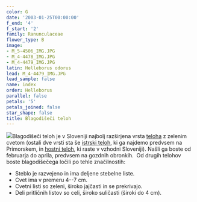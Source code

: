 ```yaml
---
color: G
date: '2003-01-25T00:00:00'
f_end: '4'
f_start: '2'
family: Ranunculaceae
flower_type: B
image:
- M_5-4506_IMG.JPG
- M_4-4478_IMG.JPG
- M_4-4479_IMG.JPG
latin: Helleborus odorus
lead: M_4-4479_IMG.JPG
lead_sample: false
name: index
order: Helleborus
parallel: false
petals: '5'
petals_joined: false
star_shape: false
title: Blagodišeči teloh
---
```

![](../../images/poison.gif)Blagodišeči teloh je v Sloveniji najbolj razširjena vrsta [teloha](../l_helleborus.htm) z zelenim cvetom (ostali dve vrsti sta še [istrski teloh](../HelleborusMultifidusIstriacus(IstrskiTeloh)/si_HelleborusMultifidusIstriacus(IstrskiTeloh).asp), ki ga najdemo predvsem na Primorskem, in [hostni teloh](../HelleborusDumetorum(HostniTeloh)/si_HelleborusDumetorum(HostniTeloh).asp), ki raste v vzhodni Sloveniji). Našli ga boste od februarja do aprila, predvsem na gozdnih obronkih.  Od drugih telohov boste blagodišečega ločili po tehle značilnostih:

-   Steblo je razvejeno in ima deljene stebelne liste.
-   Cvet ima v premeru 4--7 cm.
-   Cvetni listi so zeleni, široko jajčasti in se prekrivajo.
-   Deli pritličnih listov so celi, široko suličasti (široki do 4 cm).
